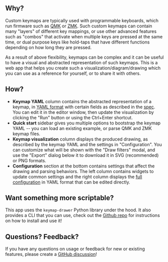 ## Why?

Custom keymaps are typically used with programmable keyboards, which run firmware such as [QMK](https://qmk.fm) or [ZMK](https://zmk.dev).
Such custom keymaps can contain many "layers" of different key mappings, or use other advanced features such as "combos" that activate when
multiple keys are pressed at the same time, or dual purpose keys like hold-taps that have different functions depending on how long they are pressed.

As a result of above flexibility, keymaps can be complex and it can be useful to have a visual and abstracted representation of such keymaps.
This is a web app that helps you create such a visualization/diagram/drawing which you can use as a reference for yourself, or to share it with others.

## How?

- **Keymap YAML** column contains the abstracted representation of a keymap, in [YAML format](https://en.wikipedia.org/wiki/YAML)
  with certain fields as described in the [spec](https://github.com/caksoylar/keymap-drawer/blob/main/KEYMAP_SPEC.md).
  You can edit it in the editor window, then update the visualization by clicking the "Run" button or using the Ctrl+Enter shortcut.
- **Quick start** sidebar gives you multiple options to bootstrap the keymap YAML -- you can load an existing example, or
  parse QMK and ZMK keymap files.
- **Keymap visualization** column displays the produced drawing, as described by the keymap YAML and the settings in "Configuration".
  You can customize what will be shown with the "Draw filters" modal, and use the "Export" dialog below it to download it in
  SVG (recommended) or PNG formats.
- **Configuration** section at the bottom contains settings that affect the drawing and parsing behaviors.
  The left column contains widgets to update common settings and the right column displays the
  [full configuration](https://github.com/caksoylar/keymap-drawer/blob/main/CONFIGURATION.md) in
  YAML format that can be edited directly.

## Want something more scriptable?

This app uses the `keymap-drawer` Python library under the hood.
It also provides a CLI that you can use, check out the [Github repo](https://github.com/caksoylar/keymap-drawer) for instructions on how to install and use it!

## Questions? Feedback?

If you have any questions on usage or feedback for new or existing features, please create a [GitHub discussion](https://github.com/caksoylar/keymap-drawer/discussions)!
